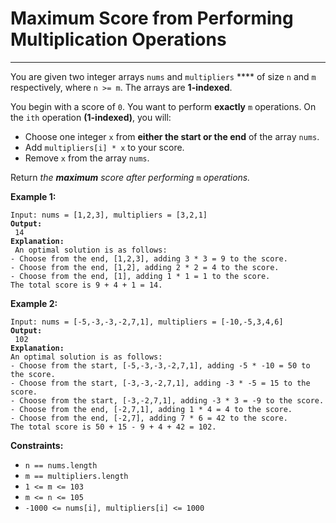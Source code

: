 # Maximum Score from Performing Multiplication Operations

***

You are given two integer arrays `nums` and `multipliers` **** of size `n` and `m` respectively, where `n >= m`. The arrays are **1-indexed**.

You begin with a score of `0`. You want to perform **exactly** `m` operations. On the `ith` operation **(1-indexed)**, you will:

* Choose one integer `x` from **either the start or the end** of the array `nums`.
* Add `multipliers[i] * x` to your score.
* Remove `x` from the array `nums`.

Return _the **maximum** score after performing_ `m` _operations._

&#x20;

**Example 1:**

<pre><code>Input: nums = [1,2,3], multipliers = [3,2,1]
<strong>Output:
</strong> 14
<strong>Explanation:
</strong> An optimal solution is as follows:
- Choose from the end, [1,2,3], adding 3 * 3 = 9 to the score.
- Choose from the end, [1,2], adding 2 * 2 = 4 to the score.
- Choose from the end, [1], adding 1 * 1 = 1 to the score.
The total score is 9 + 4 + 1 = 14.</code></pre>

**Example 2:**

<pre><code>Input: nums = [-5,-3,-3,-2,7,1], multipliers = [-10,-5,3,4,6]
<strong>Output:
</strong> 102
<strong>Explanation: 
</strong>An optimal solution is as follows:
- Choose from the start, [-5,-3,-3,-2,7,1], adding -5 * -10 = 50 to the score.
- Choose from the start, [-3,-3,-2,7,1], adding -3 * -5 = 15 to the score.
- Choose from the start, [-3,-2,7,1], adding -3 * 3 = -9 to the score.
- Choose from the end, [-2,7,1], adding 1 * 4 = 4 to the score.
- Choose from the end, [-2,7], adding 7 * 6 = 42 to the score. 
The total score is 50 + 15 - 9 + 4 + 42 = 102.</code></pre>

&#x20;

**Constraints:**

* `n == nums.length`
* `m == multipliers.length`
* `1 <= m <= 103`
* `m <= n <= 105`
* `-1000 <= nums[i], multipliers[i] <= 1000`

